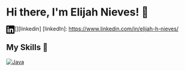 # Hi there, I'm Elijah Nieves! 👋
[<img align="left" alt="elijahnieves | LinkedIn" width="22px" src="./linkedin.svg" />][linkedin]
[linkedIn]: https://www.linkedin.com/in/elijah-h-nieves/


## My Skills 🧠

[![Java](https://img.shields.io/badge/Java-%23ED8B00.svg?logo=openjdk&logoColor=white)](#)


